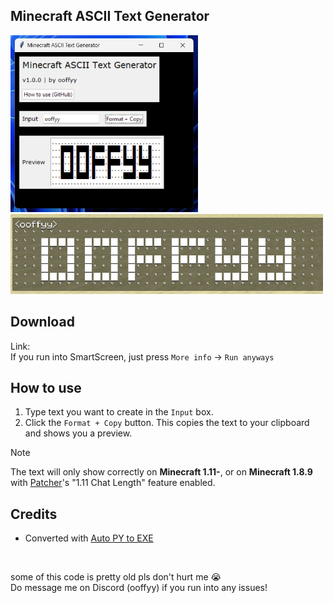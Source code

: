 ## Minecraft ASCII Text Generator

<img src="./images/readme/image.png" alt="window" width="300"/>
<img src="./images/readme/image2.png" alt="window" width="500"/>

## Download

Link: <br>
If you run into SmartScreen, just press `More info` -> `Run anyways`

## How to use

1. Type text you want to create in the `Input` box.
2. Click the `Format + Copy` button. This copies the text to your clipboard and shows you a preview.

> [!NOTE]
> The text will only show correctly on **Minecraft 1.11-**, or on **Minecraft 1.8.9** with [Patcher](https://sk1er.club/mods/patcher)'s "1.11 Chat Length" feature enabled.<br>

## Credits
- Converted with [Auto PY to EXE](https://github.com/brentvollebregt/auto-py-to-exe)

<br>

some of this code is pretty old pls don't hurt me 😭<br>
Do message me on Discord (ooffyy) if you run into any issues!
